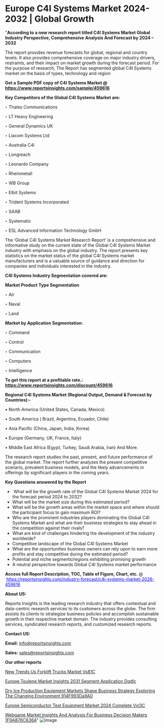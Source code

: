 # Europe C4I Systems Market 2024-2032 | Global Growth

 "<strong>According to a new research report titled C4I Systems Market Global Industry Perspective, Comprehensive Analysis And Forecast by 2024 – 2032</strong>

The report provides revenue forecasts for global, regional and country levels. It also provides comprehensive coverage on major industry drivers, restraints, and their impact on market growth during the forecast period. For the purpose of research, The Report has segmented global C4I Systems market on the basis of types, technology and region

<strong>Get a Sample PDF copy of C4I Systems Market </strong><strong>@<a href=https://www.reportsinsights.com/sample/459616 style=color:#0000ff;> https://www.reportsinsights.com/sample/459616</a></strong></font>

<strong>Key Competitors of the Global C4I Systems Market are:</strong>

‣ Thales Communications

‣ LT Heavy Engineering

‣ General Dynamics UK

‣ Liacom Systems Ltd

‣ Australia C4i

‣ Longreach

‣ Leonardo Company

‣ Rheinmetall

‣ WB Group

‣ Elbit Systems

‣ Trident Systems Incorporated

‣ SAAB

‣ Systematic

‣ ESL Advanced Information Technology GmbH

The ‘Global C4I Systems Market Research Report’ is a comprehensive and informative study on the current state of the Global C4I Systems Market industry with emphasis on the global industry. The report presents key statistics on the market status of the global C4I Systems market manufacturers and is a valuable source of guidance and direction for companies and individuals interested in the industry.

<strong>C4I Systems Industry Segmentation covered are:</strong>

<strong>Market Product Type Segmentation</strong>

‣ Air

‣ Naval

‣ Land

<strong>Market by Application Segmentation:</strong>

‣ Command

‣ Control

‣ Communication

‣ Computers

‣ Intelligence

<strong>To get this report at a profitable rate.: <a href=https://www.reportsinsights.com/discount/459616 style=color:#0000ff;>https://www.reportsinsights.com/discount/459616</a></strong></font>

<strong>Regional C4I Systems Market (Regional Output, Demand &amp; Forecast by Countries):-</strong>

• North America (United States, Canada, Mexico)

• South America ( Brazil, Argentina, Ecuador, Chile)

• Asia Pacific (China, Japan, India, Korea)

• Europe (Germany, UK, France, Italy)

• Middle East Africa (Egypt, Turkey, Saudi Arabia, Iran) And More.

The research report studies the past, present, and future performance of the global market. The report further analyzes the present competitive scenario, prevalent business models, and the likely advancements in offerings by significant players in the coming years.

<strong>Key Questions answered by the Report</strong>
<ul>
  <li> What will be the growth rate of the Global C4I Systems Market 2024 for the forecast period 2024 to 2032?</li>
  <li>What will be the market size during this estimated period?</li>
  <li>What will be the growth areas within the market space and where should the participant focus to gain maximum ROI?</li>
  <li>Who are the prominent industries players dominating the Global C4I Systems Market and what are their business strategies to stay ahead in the competition against their rivals?</li>
  <li>What are kind of challenges hindering the development of the industry worldwide?</li>
  <li>Competitive landscape of the Global C4I Systems Market</li>
  <li>What are the opportunities business owners can rely upon to earn more profits and stay competitive during the estimated period?</li>
  <li>Potential and niche segments/regions exhibiting promising growth</li>
  <li>A neutral perspective towards Global C4I Systems market performance</li>
</ul>
<strong>Access full Report Description, TOC, Table of Figure, Chart, etc. </strong>@  <a href=https://reportsinsights.com/industry-forecast/c4i-systems-market-2026-459616 style=color:#0000ff;>https://reportsinsights.com/industry-forecast/c4i-systems-market-2026-459616</a></font>

<strong><strong>About US</strong>:</strong>

Reports Insights is the leading research industry that offers contextual and data-centric research services to its customers across the globe. The firm assists its clients to strategize business policies and accomplish sustainable growth in their respective market domain. The industry provides consulting services, syndicated research reports, and customized research reports.

<strong>Contact US:</strong>

<p class=""""><b>Email:</b> <a href=mailto:info@reportsinsights.com>info@reportsinsights.com</a></p>
<p class=""""><b>Sales:</b> <a href=mailto:sales@reportsinsights.com>sales@reportsinsights.com</a></p>

<strong>Our other reports</strong>

<a href=https://www.linkedin.com/pulse/new-trends-us-forklift-trucks-market-vs81c/>New Trends Us Forklift Trucks Market Vs81C</a>

<a href=https://www.linkedin.com/pulse/europe-toulene-market-insights-2031-segment-application-dqdlc/>Europe Toulene Market Insights 2031 Segment Application Dqdlc</a>

<a href=https://medium.com/@gd336335/dry-ice-production-equipment-markets-shape-business-strategy-exploring-the-changing-environment-914f993da9a0>Dry Ice Production Equipment Markets Shape Business Strategy Exploring The Changing Environment 914F993Da9A0</a>

<a href=https://www.linkedin.com/pulse/europe-semiconductor-test-equipment-market-2024-complete-vxl3c/>Europe Semiconductor Test Equipment Market 2024 Complete Vxl3C</a>

<a href=https://medium.com/@ruchikakadam73/webgame-market-insights-and-analysis-for-business-decision-makers-1f9a876c636a>Webgame Market Insights And Analysis For Business Decision Makers 1F9A876C636A</a>"
![image](https://github.com/daminid12/RImarketresearch/assets/158430485/4800cec4-e912-4694-9335-e9b4abaf6945)

